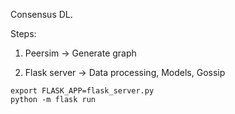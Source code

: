Consensus DL.

Steps:

1.  Peersim -> Generate graph

2.  Flask server -> Data processing, Models, Gossip

```
export FLASK_APP=flask_server.py
python -m flask run
```
